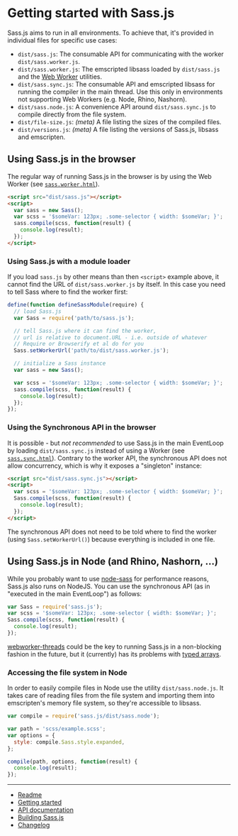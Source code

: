 # Getting started with Sass.js

Sass.js aims to run in all environments. To achieve that, it's provided in individual files for specific use cases:

* `dist/sass.js`: The consumable API for communicating with the worker `dist/sass.worker.js`.
* `dist/sass.worker.js`: The emscripted libsass loaded by `dist/sass.js` and the [Web Worker](https://developer.mozilla.org/en/docs/Web/API/Worker) utilities.
* `dist/sass.sync.js`: The consumable API and emscripted libsass for running the compiler in the main thread. Use this only in environments not supporting Web Workers (e.g. Node, Rhino, Nashorn).
* `dist/sass.node.js`: A convenience API around `dist/sass.sync.js` to compile directly from the file system.
* `dist/file-size.js`: *(meta)* A file listing the sizes of the compiled files.
* `dist/versions.js`: *(meta)* A file listing the versions of Sass.js, libsass and emscripten.


## Using Sass.js in the browser

The regular way of running Sass.js in the browser is by using the Web Worker (see  [`sass.worker.html`](../sass.worker.html)).

```html
<script src="dist/sass.js"></script>
<script>
  var sass = new Sass();
  var scss = '$someVar: 123px; .some-selector { width: $someVar; }';
  sass.compile(scss, function(result) {
    console.log(result);
  });
</script>
```

### Using Sass.js with a module loader

If you load `sass.js` by other means than then `<script>` example above, it cannot find the URL of `dist/sass.worker.js` by itself. In this case you need to tell Sass where to find the worker first:

```js
define(function defineSassModule(require) {
  // load Sass.js
  var Sass = require('path/to/sass.js');

  // tell Sass.js where it can find the worker,
  // url is relative to document.URL - i.e. outside of whatever
  // Require or Browserify et al do for you
  Sass.setWorkerUrl('path/to/dist/sass.worker.js');

  // initialize a Sass instance
  var sass = new Sass();

  var scss = '$someVar: 123px; .some-selector { width: $someVar; }';
  sass.compile(scss, function(result) {
    console.log(result);
  });
});
```

### Using the Synchronous API in the browser

It is possible - but *not recommended* to use Sass.js in the main EventLoop by loading `dist/sass.sync.js` instead of using a Worker (see [`sass.sync.html`](../sass.sync.html)). Contrary to the worker API, the synchronous API does not allow concurrency, which is why it exposes a "singleton" instance:

```html
<script src="dist/sass.sync.js"></script>
<script>
  var scss = '$someVar: 123px; .some-selector { width: $someVar; }';
  Sass.compile(scss, function(result) {
    console.log(result);
  });
</script>
```

The synchronous API does not need to be told where to find the worker (using `Sass.setWorkerUrl()`) because everything is included in one file.


## Using Sass.js in Node (and Rhino, Nashorn, …)

While you probably want to use [node-sass](https://github.com/sass/node-sass) for performance reasons, Sass.js also runs on NodeJS. You can use the synchronous API (as in "executed in the main EventLoop") as follows:

```js
var Sass = require('sass.js');
var scss = '$someVar: 123px; .some-selector { width: $someVar; }';
Sass.compile(scss, function(result) {
  console.log(result);
});
```

[webworker-threads](https://www.npmjs.com/package/webworker-threads) could be the key to running Sass.js in a non-blocking fashion in the future, but it (currently) has its problems with [typed arrays](https://github.com/audreyt/node-webworker-threads/issues/18#issuecomment-92098583).

### Accessing the file system in Node

In order to easily compile files in Node use the utility `dist/sass.node.js`. It takes care of reading files from the file system and importing them into emscripten's memory file system, so they're accessible to libsass.

```js
var compile = require('sass.js/dist/sass.node');

var path = 'scss/example.scss';
var options = {
  style: compile.Sass.style.expanded,
};

compile(path, options, function(result) {
  console.log(result);
});
```

---

* [Readme](../README.md)
* [Getting started](./getting-started.md)
* [API documentation](./api.md)
* [Building Sass.js](./build.md)
* [Changelog](../CHANGELOG.md)
